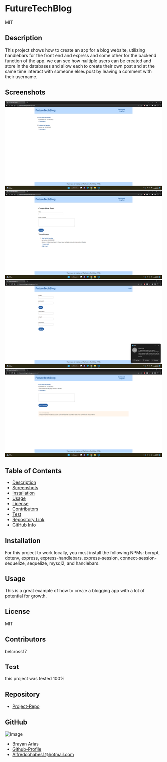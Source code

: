 
  # **FutureTechBlog**
    
  MIT

  ## Description

  This project shows how to create an app for a blog website, utilizing handlebars for the front end and express and some other for the backend function of the app. we can see how multiple users can be created and store in the databases and allow each to create their own post and at the same time interact with someone elses post by leaving a comment with their username.

  ## Screenshots

  ![screenshot](./assets/images/Screenshot%20(14).png)
  ![screenshot](./assets/images/Screenshot%20(15).png)
  ![screenshot](./assets/images/Screenshot%20(16).png)
  ![screenshot](./assets/images/Screenshot%20(17).png)

  ## Table of Contents

  - [Description](#Description)
  - [Screenshots](#Screenshots)
  - [Installation](#Installation)
  - [Usage](#Usage)
  - [License](#License)
  - [Contributors](#Contributors)
  - [Test](#Test)
  - [Repository Link](#Repository)
  - [GitHub Info](#GitHub)

  ## Installation

  For this project to work locally, you must install the following NPMs: bcrypt, dotenv, express, express-handlebars, express-session, connect-session-sequelize, sequelize, mysql2, and handlebars.

  ## Usage

  This is a great example of how to create a blogging app with a lot of potential for growth.

  ## License

  MIT

  ## Contributors

  belcross17

  ## Test

  this project was tested 100%

  ## Repository

  - [Project-Repo](https://github.com/belcross17/FutureTechBlog)

  ## GitHub

  ![Image](https://avatars.githubusercontent.com/u/103907742?v=4)
  - Brayan Arias
  - [Github-Profile](https://github.com/belcross17)
  - Alfredcohabes1@hotmail.com

